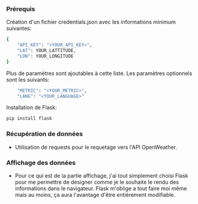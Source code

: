 ### Prérequis
Création d'un fichier credentials.json avec les informations minimum suivantes:
```bash
{
    "API_KEY": "<YOUR_API_KEY>",
    "LAT": YOUR_LATTITUDE,
    "LON": YOUR_LONGITUDE
}
```
Plus de paramètres sont ajoutables à cette liste.
Les paramètres optionnels sont les suivants:
```bash
    "METRIC": "<YOUR_METRIC>",
    "LANG": "<YOUR_LANGUAGE>"
```
Installation de Flask:
```bash
pip install flask
```

### Récupération de données
- Utilisation de requests pour le requetage vers l'API OpenWeather.

### Affichage des données
- Pour ce qui est de la partie affichage, j'ai tout simplement choisi Flask pour me permettre de designer comme je le souhaite 
le rendu des informations dans le navigateur. Flask m'oblige a tout faire moi même mais au moins, ça aura l'avantage d'être 
entièrement modifiable.